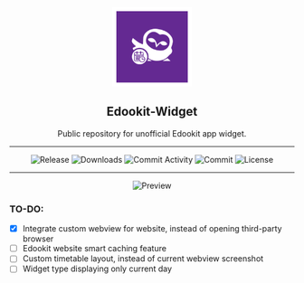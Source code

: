 <p align="center">
  <img alt="Logo" src="https://github.com/ONdraid/edookit-widget/blob/459996d87b1850fe436a08ada11ca6e4416f776a/app/src/main/res/mipmap-xxxhdpi/ic_launcher_foreground.png" height="140" />
  <h2 align="center">Edookit-Widget</h2>
  <p align="center">Public repository for unofficial Edookit app widget.</p>
</p>

---

<p align="center">
  <img alt="Release" src="https://img.shields.io/github/v/release/ONdraid/edookit-widget?include_prereleases" />
  <img alt="Downloads" src="https://img.shields.io/github/downloads/ONdraid/edookit-widget/total" />
  <img alt="Commit Activity" src="https://img.shields.io/github/commit-activity/y/ONdraid/edookit-widget" />
  <img alt="Commit" src="https://img.shields.io/github/last-commit/ONdraid/edookit-widget" />
  <img alt="License" src="https://img.shields.io/github/license/ONdraid/edookit-widget" />
</p>

---

<p align="center">
  <img alt="Preview" src="https://i.imgur.com/8NP6lMW.png" />
</p>


### TO-DO:
- [x] Integrate custom webview for website, instead of opening third-party browser
- [ ] Edookit website smart caching feature
- [ ] Custom timetable layout, instead of current webview screenshot
- [ ] Widget type displaying only current day
